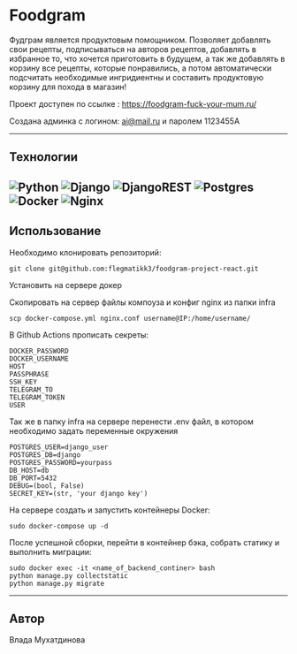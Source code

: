 # Foodgram
Фудграм является продуктовым помощником. Позволяет добавлять свои рецепты, подписываться на авторов рецептов, добавлять в избранное то, что хочется приготовить в будущем, а так же добавлять в корзину все рецепты, которые понравились, а потом автоматически подсчитать необходимые ингридиентны и составить продуктовую корзину для похода в магазин!

Проект доступен по ссылке : https://foodgram-fuck-your-mum.ru/

Создана админка с логином: ai@mail.ru и паролем 1123455A

--------
## Технологии
![Python](https://img.shields.io/badge/python-3670A0?style=for-the-badge&logo=python&logoColor=ffdd54)
![Django](https://img.shields.io/badge/django-%23092E20.svg?style=for-the-badge&logo=django&logoColor=white)
![DjangoREST](https://img.shields.io/badge/DJANGO-REST-ff1709?style=for-the-badge&logo=django&logoColor=white&color=ff1709&labelColor=gray)
![Postgres](https://img.shields.io/badge/postgres-%23316192.svg?style=for-the-badge&logo=postgresql&logoColor=white)
![Docker](https://img.shields.io/badge/docker-%230db7ed.svg?style=for-the-badge&logo=docker&logoColor=white)
![Nginx](https://img.shields.io/badge/nginx-%23009639.svg?style=for-the-badge&logo=nginx&logoColor=white)
--------
## Использование
Необходимо клонировать репозиторий:
```
git clone git@github.com:flegmatikk3/foodgram-project-react.git
```

Установить на сервере докер

Скопировать на сервер файлы компоуза и конфиг nginx из папки infra
```
scp docker-compose.yml nginx.conf username@IP:/home/username/ 
```

В Github Actions прописать секреты:
```
DOCKER_PASSWORD
DOCKER_USERNAME
HOST
PASSPHRASE
SSH_KEY
TELEGRAM_TO
TELEGRAM_TOKEN
USER
```

Так же в папку infra на сервере перенести .env файл, в котором необходимо задать переменные окружения
```
POSTGRES_USER=django_user
POSTGRES_DB=django
POSTGRES_PASSWORD=yourpass
DB_HOST=db
DB_PORT=5432
DEBUG=(bool, False)
SECRET_KEY=(str, 'your django key')
```


На сервере создать и запустить контейнеры Docker:
```
sudo docker-compose up -d
```

После успешной сборки, перейти в контейнер бэка, собрать статику и выполнить миграции:
```
sudo docker exec -it <name_of_backend_continer> bash
python manage.py collectstatic
python manage.py migrate
```

--------
## Автор
Влада Мухатдинова 